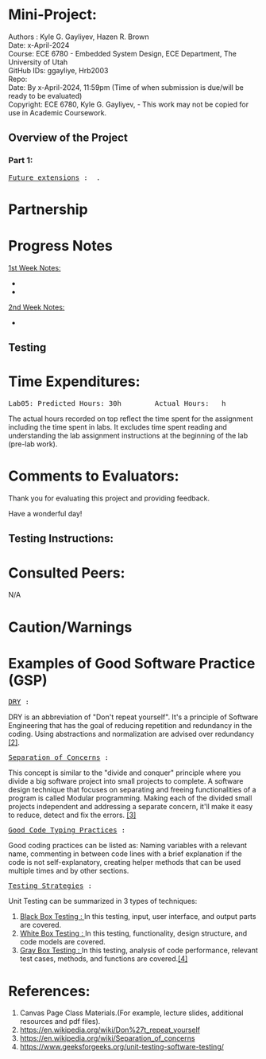 # Mini-Project: 

Authors : Kyle G. Gayliyev, Hazen R. Brown  <br>
Date: x-April-2024<br>
Course: ECE 6780 - Embedded System Design, ECE Department, The University of Utah<br>
GitHub IDs: ggayliye, Hrb2003 <br>
Repo:  <br>
Date: By x-April-2024, 11:59pm (Time of when submission is due/will be ready to be evaluated)<br>
Copyright: ECE 6780, Kyle G. Gayliyev,  - This work may not be copied for use in Academic Coursework.

## Overview of the Project



### Part 1: 



<pre><ins>Future extensions</ins> :  . </pre>

# Partnership


# Progress Notes

<ins>1st Week Notes:</ins> <br>


- 
- 

<ins>2nd Week Notes:</ins> <br>

- 

## Testing


# Time Expenditures:
<pre>Lab05: Predicted Hours: 30h		Actual Hours:	h		 </pre>

The actual hours recorded on top reflect the time spent for the assignment including the time 
spent in labs. It excludes time spent reading and understanding the lab assignment instructions 
at the beginning of the lab (pre-lab work).

# Comments to Evaluators:


Thank you for evaluating this project and providing feedback. <br>

Have a wonderful day!

## Testing Instructions:




# Consulted Peers:
N/A

# Caution/Warnings




# Examples of Good Software Practice (GSP)
<pre><ins>DRY</ins> :</pre>
DRY is an abbreviation of "Don't repeat yourself". It's a principle of Software Engineering that
has the goal of reducing repetition and redundancy in the coding. Using abstractions and normalization
are advised over redundancy <a href="https://en.wikipedia.org/wiki/Don%27t_repeat_yourself">[2]</a>.

<pre><ins>Separation of Concerns</ins> :</pre>
This concept is similar to the "divide and conquer" principle where you divide
a big software project into small projects to complete. A software design technique that focuses on separating 
and freeing functionalities of a program is called Modular programming. Making each of the divided small 
projects independent and addressing a separate concern, it'll make it easy to reduce, detect 
and fix the errors. <a href="https://en.wikipedia.org/wiki/Separation_of_concerns">[3]</a>

<pre><ins>Good Code Typing Practices</ins> :</pre>
Good coding practices can be listed as: Naming variables with a relevant name, commenting 
in between code lines with a brief explanation if the code is not self-explanatory, creating 
helper methods that can be used multiple times and by other sections.


<pre><ins>Testing Strategies</ins> :</pre>
Unit Testing can be summarized in 3 types of techniques:<br>

1. <ins>Black Box Testing : </ins> In this testing, input, user interface, and output parts are covered.
2. <ins>White Box Testing : </ins> In this testing, functionality, design structure, and code models are covered.
3. <ins>Gray Box Testing : </ins> In this testing, analysis of code performance, relevant test cases,
methods, and functions are covered.<a href="https://www.geeksforgeeks.org/unit-testing-software-testing/">[4]</a>


# References:
1. Canvas Page Class Materials.(For example, lecture slides, additional resources and pdf files). <br>
2. https://en.wikipedia.org/wiki/Don%27t_repeat_yourself<br>
3. https://en.wikipedia.org/wiki/Separation_of_concerns<br>
4. https://www.geeksforgeeks.org/unit-testing-software-testing/<br>






